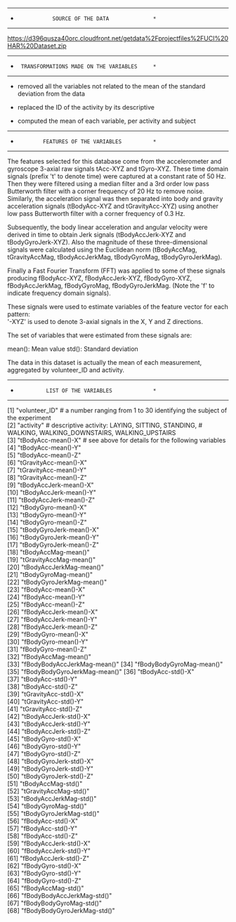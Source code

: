 **************************************************
*                SOURCE OF THE DATA              *
**************************************************

https://d396qusza40orc.cloudfront.net/getdata%2Fprojectfiles%2FUCI%20HAR%20Dataset.zip 



**************************************************
*      TRANSFORMATIONS MADE ON THE VARIABLES     *
**************************************************

- removed all the variables not related to the mean of the standard deviation from the data

- replaced the ID of the activity by its descriptive

- computed the mean of each variable, per activity and subject



**************************************************
*             FEATURES OF THE VARIABLES          *
**************************************************



The features selected for this database come from the accelerometer and gyroscope 3-axial raw signals tAcc-XYZ and tGyro-XYZ. These time domain signals (prefix 't' to denote time) were captured at a constant rate of 50 Hz. Then they were filtered using a median filter and a 3rd order low pass Butterworth filter with a corner frequency of 20 Hz to remove noise. Similarly, the acceleration signal was then separated into body and gravity acceleration signals (tBodyAcc-XYZ and tGravityAcc-XYZ) using another low pass Butterworth filter with a corner frequency of 0.3 Hz. 

Subsequently, the body linear acceleration and angular velocity were derived in time to obtain Jerk signals (tBodyAccJerk-XYZ and tBodyGyroJerk-XYZ). Also the magnitude of these three-dimensional signals were calculated using the Euclidean norm (tBodyAccMag, tGravityAccMag, tBodyAccJerkMag, tBodyGyroMag, tBodyGyroJerkMag). 

Finally a Fast Fourier Transform (FFT) was applied to some of these signals producing fBodyAcc-XYZ, fBodyAccJerk-XYZ, fBodyGyro-XYZ, fBodyAccJerkMag, fBodyGyroMag, fBodyGyroJerkMag. (Note the 'f' to indicate frequency domain signals). 

These signals were used to estimate variables of the feature vector for each pattern:  
'-XYZ' is used to denote 3-axial signals in the X, Y and Z directions.


The set of variables that were estimated from these signals are: 

mean(): Mean value
std(): Standard deviation

The data in this dataset is actually the mean of each measurement, aggregated by volunteer_ID and activity.



**************************************************
*              LIST OF THE VARIABLES             *
**************************************************

 [1] "volunteer_ID"     	# a number ranging from 1 to 30 identifying the subject of the experiment             
 [2] "activity"         	# descriptive activity: LAYING, SITTING, STANDING,
				# WALKING, WALKING_DOWNSTAIRS, WALKING_UPSTAIRS          
 [3] "tBodyAcc-mean()-X"        # see above for details for the following variables  
 [4] "tBodyAcc-mean()-Y"          
 [5] "tBodyAcc-mean()-Z"          
 [6] "tGravityAcc-mean()-X"       
 [7] "tGravityAcc-mean()-Y"       
 [8] "tGravityAcc-mean()-Z"       
 [9] "tBodyAccJerk-mean()-X"      
[10] "tBodyAccJerk-mean()-Y"      
[11] "tBodyAccJerk-mean()-Z"      
[12] "tBodyGyro-mean()-X"         
[13] "tBodyGyro-mean()-Y"         
[14] "tBodyGyro-mean()-Z"         
[15] "tBodyGyroJerk-mean()-X"     
[16] "tBodyGyroJerk-mean()-Y"     
[17] "tBodyGyroJerk-mean()-Z"     
[18] "tBodyAccMag-mean()"         
[19] "tGravityAccMag-mean()"      
[20] "tBodyAccJerkMag-mean()"     
[21] "tBodyGyroMag-mean()"        
[22] "tBodyGyroJerkMag-mean()"    
[23] "fBodyAcc-mean()-X"          
[24] "fBodyAcc-mean()-Y"          
[25] "fBodyAcc-mean()-Z"          
[26] "fBodyAccJerk-mean()-X"      
[27] "fBodyAccJerk-mean()-Y"      
[28] "fBodyAccJerk-mean()-Z"      
[29] "fBodyGyro-mean()-X"         
[30] "fBodyGyro-mean()-Y"         
[31] "fBodyGyro-mean()-Z"         
[32] "fBodyAccMag-mean()"         
[33] "fBodyBodyAccJerkMag-mean()" 
[34] "fBodyBodyGyroMag-mean()"    
[35] "fBodyBodyGyroJerkMag-mean()"
[36] "tBodyAcc-std()-X"           
[37] "tBodyAcc-std()-Y"           
[38] "tBodyAcc-std()-Z"           
[39] "tGravityAcc-std()-X"        
[40] "tGravityAcc-std()-Y"        
[41] "tGravityAcc-std()-Z"        
[42] "tBodyAccJerk-std()-X"       
[43] "tBodyAccJerk-std()-Y"       
[44] "tBodyAccJerk-std()-Z"       
[45] "tBodyGyro-std()-X"          
[46] "tBodyGyro-std()-Y"          
[47] "tBodyGyro-std()-Z"          
[48] "tBodyGyroJerk-std()-X"      
[49] "tBodyGyroJerk-std()-Y"      
[50] "tBodyGyroJerk-std()-Z"      
[51] "tBodyAccMag-std()"          
[52] "tGravityAccMag-std()"       
[53] "tBodyAccJerkMag-std()"      
[54] "tBodyGyroMag-std()"         
[55] "tBodyGyroJerkMag-std()"     
[56] "fBodyAcc-std()-X"           
[57] "fBodyAcc-std()-Y"           
[58] "fBodyAcc-std()-Z"           
[59] "fBodyAccJerk-std()-X"       
[60] "fBodyAccJerk-std()-Y"       
[61] "fBodyAccJerk-std()-Z"       
[62] "fBodyGyro-std()-X"          
[63] "fBodyGyro-std()-Y"          
[64] "fBodyGyro-std()-Z"          
[65] "fBodyAccMag-std()"          
[66] "fBodyBodyAccJerkMag-std()"  
[67] "fBodyBodyGyroMag-std()"     
[68] "fBodyBodyGyroJerkMag-std()"


